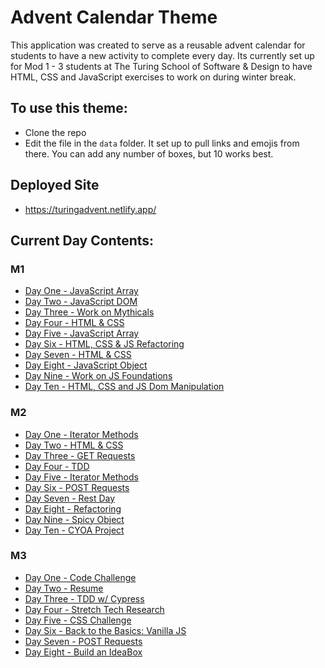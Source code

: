 # Advent Calendar Theme

This application was created to serve as a reusable advent calendar for students to have a new activity to complete every day. Its currently set up for Mod 1 - 3 students at The Turing School of Software & Design to have HTML, CSS and JavaScript exercises to work on during winter break. 

## To use this theme:
* Clone the repo
* Edit the file in the `data` folder. It set up to pull links and emojis from there. You can add any number of boxes, but 10 works best. 

## Deployed Site
* https://turingadvent.netlify.app/

## Current Day Contents:
### M1
* [Day One - JavaScript Array](https://repl.it/@HannahHudson1/AdventDay1#index.js)
* [Day Two - JavaScript DOM](https://codepen.io/hannahhch/pen/OJXGpxJ)
* [Day Three - Work on Mythicals](https://gist.github.com/Kalikoze/0544683112bd0c0381f634c8cdda6c42)
* [Day Four - HTML & CSS](https://github.com/turingschool-examples/cookie-comp)
* [Day Five - JavaScript Array](https://repl.it/@HannahHudson1/Advent5#index.js)
* [Day Six - HTML, CSS & JS Refactoring](https://codepen.io/hannahhch/pen/QWEPeKb)
* [Day Seven - HTML & CSS](https://codepen.io/Kalikoze/pen/abXVrpK)
* [Day Eight - JavaScript Object](https://repl.it/@HannahHudson1/Advent8)
* [Day Nine - Work on JS Foundations](https://gist.github.com/Kalikoze/5c51aae50247fe03de0edc591159b737)
* [Day Ten - HTML, CSS and JS Dom Manipulation](https://github.com/turingschool-examples/winter-mad-libs)

### M2
* [Day One - Iterator Methods](https://replit.com/@frontend-instructors/M2AdventDay1#index.js)
* [Day Two - HTML & CSS](https://github.com/turingschool-examples/receipt-comp)
* [Day Three - GET Requests](https://github.com/turingschool-examples/get-some-gifts)
* [Day Four - TDD](https://github.com/turingschool-examples/treehouse-driven-development)
* [Day Five - Iterator Methods](https://replit.com/@frontend-instructors/winter-activities#index.js)
* [Day Six - POST Requests](https://github.com/turingschool-examples/post-a-gift)
* [Day Seven - Rest Day](https://turingschool.notion.site/Advent-Theme-Rest-Day-Notes-63c185f90901476b80ecc9c73045bb2b?pvs=4)
* [Day Eight - Refactoring](https://github.com/turingschool-examples/kitchen-clean-up) 
* [Day Nine - Spicy Object](https://replit.com/@frontend-instructors/spicy-soup#index.js)
* [Day Ten - CYOA Project](https://github.com/turingschool-examples/packing-list)

### M3 
* [Day One - Code Challenge](https://replit.com/@kaylaewood/adventday1) 
* [Day Two - Resume](https://gist.github.com/kaylagordon/f5fd3e3ce34f63d5ca61e8f6f6ee8fa0)
* [Day Three - TDD w/ Cypress](https://github.com/turingschool-examples/card-maker-cypress-tdd) 
* [Day Four - Stretch Tech Research](https://gist.github.com/kaylagordon/e4df98dba4b33b04c2822a205e676d35)
* [Day Five - CSS Challenge](https://github.com/turingschool-examples/responsive-css-imperfectfoods) 
* [Day Six - Back to the Basics: Vanilla JS](https://gist.github.com/kaylagordon/7d22b19c73e2bddfa6260c94f81ce26d)
* [Day Seven - POST Requests](https://github.com/turingschool-examples/math4you-fe) 
* [Day Eight - Build an IdeaBox](https://gist.github.com/kaylagordon/a5477013405461e1820dfd4efcd09687)
